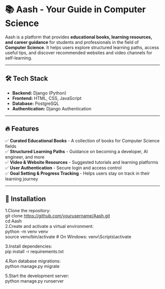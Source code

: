 # 📚 Aash - Your Guide in Computer Science  

Aash is a platform that provides **educational books, learning resources, and career guidance** for students and professionals in the field of **Computer Science**. It helps users explore structured learning paths, access useful tips, and discover recommended websites and video channels for self-learning.

---

## 🛠 Tech Stack  
- **Backend:** Django (Python)  
- **Frontend:** HTML, CSS, JavaScript  
- **Database:** PostgreSQL  
- **Authentication:** Django Authentication  


---

## 🔥 Features  
✅ **Curated Educational Books** - A collection of books for Computer Science fields  
✅ **Structured Learning Paths** - Guidance on becoming a developer, AI engineer, and more  
✅ **Video & Website Resources** - Suggested tutorials and learning platforms  
✅ **User Authentication** - Secure login and access control  
✅ **Goal Setting & Progress Tracking** - Helps users stay on track in their learning journey  

---

## 🚀 Installation  
1.Clone the repository:             
   git clone https://github.com/yourusername/Aash.git                    
   cd Aash                         
2.Create and activate a virtual environment:              
   python -m venv venv                  
   source venv/bin/activate  # On Windows: venv\Scripts\activate                   
   
3.Install dependencies:                      
   pip install -r requirements.txt              
 
4.Run database migrations:              
   python manage.py migrate             

5.Start the development server:            
  python manage.py runserver      
